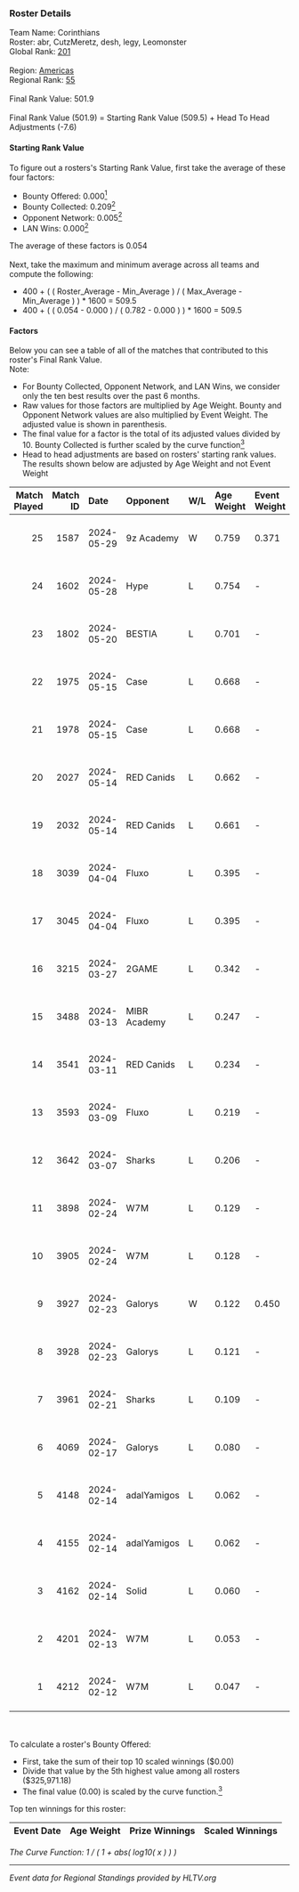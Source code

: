 ### Roster Details<br />
Team Name: Corinthians<br />
Roster: abr, CutzMeretz, desh, legy, Leomonster<br />
Global Rank: [201](../standings_global.md)<br />
<br />
Region: [Americas]( ../standings_americas.md)<br />
Regional Rank: [55]( ../standings_americas.md)<br />
<br />
Final Rank Value:  501.9<br />
<br />
Final Rank Value (501.9) = Starting Rank Value (509.5) + Head To Head Adjustments (-7.6)<br />

#### Starting Rank Value<br />
To figure out a rosters's Starting Rank Value, first take the average of these four factors:<br />
- Bounty Offered: 0.000[<sup>1</sup>](#table2)
- Bounty Collected: 0.209[<sup>2</sup>](#table1)
- Opponent Network: 0.005[<sup>2</sup>](#table1)
- LAN Wins: 0.000[<sup>2</sup>](#table1)

The average of these factors is 0.054<br />
<br />
Next, take the maximum and minimum average across all teams and compute the following:<br />
- 400 + ( ( Roster_Average - Min_Average ) / ( Max_Average - Min_Average ) ) * 1600 = 509.5
- 400 + ( ( 0.054 - 0.000 ) / ( 0.782 - 0.000 ) ) * 1600 = 509.5


#### Factors<br />
Below you can see a table of all of the matches that contributed to this roster's Final Rank Value.<br />
Note:<br />

- For Bounty Collected, Opponent Network, and LAN Wins, we consider only the ten best results over the past 6 months.
- Raw values for those factors are multiplied by Age Weight. Bounty and Opponent Network values are also multiplied by Event Weight. The adjusted value is shown in parenthesis.
- The final value for a factor is the total of its adjusted values divided by 10. Bounty Collected is further scaled by the curve function[<sup>3</sup>](#curveFunction)
- Head to head adjustments are based on rosters' starting rank values. The results shown below are adjusted by Age Weight and not Event Weight
<span id="table1"></span><br />


| Match Played | Match ID | Date       | Opponent     | W/L | Age Weight | Event Weight | Bounty Collected | Opponent Network | LAN Wins  | H2H Adj. | Roster                                  |
| -: | -: | :- | :- | :- | :- | :- | :- | :- | :- | -: | :- |
|           25 |     1587 | 2024-05-29 | 9z Academy   | W   | 0.759      | 0.371        | 0.000 (0.000)    | 0.072 (0.020)    | 0 (0.000) |    12.21 | abr, CutzMeretz, desh, legy, Leomonster |
|           24 |     1602 | 2024-05-28 | Hype         | L   | 0.754      | -            | -                | -                | -         |    -2.52 | abr, CutzMeretz, desh, legy, Leomonster |
|           23 |     1802 | 2024-05-20 | BESTIA       | L   | 0.701      | -            | -                | -                | -         |    -1.40 | abr, CutzMeretz, desh, legy, Leomonster |
|           22 |     1975 | 2024-05-15 | Case         | L   | 0.668      | -            | -                | -                | -         |    -2.11 | abr, CutzMeretz, desh, legy, Leomonster |
|           21 |     1978 | 2024-05-15 | Case         | L   | 0.668      | -            | -                | -                | -         |    -2.16 | abr, CutzMeretz, desh, legy, Leomonster |
|           20 |     2027 | 2024-05-14 | RED Canids   | L   | 0.662      | -            | -                | -                | -         |    -0.92 | abr, CutzMeretz, desh, legy, Leomonster |
|           19 |     2032 | 2024-05-14 | RED Canids   | L   | 0.661      | -            | -                | -                | -         |    -0.93 | abr, CutzMeretz, desh, legy, Leomonster |
|           18 |     3039 | 2024-04-04 | Fluxo        | L   | 0.395      | -            | -                | -                | -         |    -0.55 | abr, CutzMeretz, desh, legy, Leomonster |
|           17 |     3045 | 2024-04-04 | Fluxo        | L   | 0.395      | -            | -                | -                | -         |    -0.55 | abr, CutzMeretz, desh, legy, Leomonster |
|           16 |     3215 | 2024-03-27 | 2GAME        | L   | 0.342      | -            | -                | -                | -         |    -2.86 | abr, CutzMeretz, desh, legy, Leomonster |
|           15 |     3488 | 2024-03-13 | MIBR Academy | L   | 0.247      | -            | -                | -                | -         |    -3.89 | abr, CutzMeretz, desh, legy, Leomonster |
|           14 |     3541 | 2024-03-11 | RED Canids   | L   | 0.234      | -            | -                | -                | -         |    -0.46 | abr, CutzMeretz, desh, legy, Leomonster |
|           13 |     3593 | 2024-03-09 | Fluxo        | L   | 0.219      | -            | -                | -                | -         |    -0.32 | abr, CutzMeretz, desh, legy, Leomonster |
|           12 |     3642 | 2024-03-07 | Sharks       | L   | 0.206      | -            | -                | -                | -         |    -0.44 | abr, CutzMeretz, desh, legy, Leomonster |
|           11 |     3898 | 2024-02-24 | W7M          | L   | 0.129      | -            | -                | -                | -         |    -0.54 | abr, CutzMeretz, desh, legy, Leomonster |
|           10 |     3905 | 2024-02-24 | W7M          | L   | 0.128      | -            | -                | -                | -         |    -0.55 | abr, CutzMeretz, desh, legy, Leomonster |
|            9 |     3927 | 2024-02-23 | Galorys      | W   | 0.122      | 0.450        | 0.030 (0.002)    | 0.571 (0.031)    | 0 (0.000) |     3.43 | abr, CutzMeretz, desh, legy, Leomonster |
|            8 |     3928 | 2024-02-23 | Galorys      | L   | 0.121      | -            | -                | -                | -         |    -0.41 | abr, CutzMeretz, desh, legy, Leomonster |
|            7 |     3961 | 2024-02-21 | Sharks       | L   | 0.109      | -            | -                | -                | -         |    -0.24 | abr, CutzMeretz, desh, legy, Leomonster |
|            6 |     4069 | 2024-02-17 | Galorys      | L   | 0.080      | -            | -                | -                | -         |    -0.27 | abr, CutzMeretz, desh, legy, Leomonster |
|            5 |     4148 | 2024-02-14 | adalYamigos  | L   | 0.062      | -            | -                | -                | -         |    -0.77 | abr, CutzMeretz, desh, legy, Leomonster |
|            4 |     4155 | 2024-02-14 | adalYamigos  | L   | 0.062      | -            | -                | -                | -         |    -0.77 | abr, CutzMeretz, desh, legy, Leomonster |
|            3 |     4162 | 2024-02-14 | Solid        | L   | 0.060      | -            | -                | -                | -         |    -0.20 | abr, CutzMeretz, desh, legy, Leomonster |
|            2 |     4201 | 2024-02-13 | W7M          | L   | 0.053      | -            | -                | -                | -         |    -0.23 | abr, CutzMeretz, desh, legy, Leomonster |
|            1 |     4212 | 2024-02-12 | W7M          | L   | 0.047      | -            | -                | -                | -         |    -0.20 | abr, CutzMeretz, desh, legy, Leomonster |

<br />
<span id="table2"></span><br />
To calculate a roster's Bounty Offered:<br />

- First, take the sum of their top 10 scaled winnings ($0.00)
- Divide that value by the 5th highest value among all rosters ($325,971.18)
- The final value (0.00) is scaled by the curve function.[<sup>3</sup>](#curveFunction)

Top ten winnings for this roster:<br />

| Event Date | Age Weight | Prize Winnings | Scaled Winnings |
| :- | -: | :- | :- |


<span id="curveFunction"></span>_The Curve Function: 1 / ( 1 + abs( log10( x ) ) )_<br />

---
_Event data for Regional Standings provided by HLTV.org_<br />
